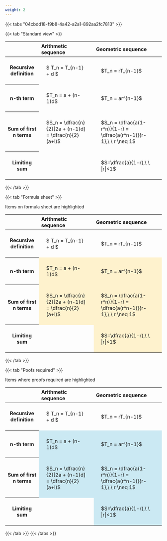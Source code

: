 ```yaml
---
weight: 2
---
```


{{< tabs "04cbdd18-f9b8-4a42-a2a1-892aa2fc7813" >}}

{{< tab "Standard view" >}}

<style type="text/css">
#T_894c2 th.col_heading {
  text-align: left;
  font-size: 1em;
}
#T_894c2 td {
  text-align: left;
  font-size: 1em;
  padding: 1.5em;
}
</style>
<table id="T_894c2">
  <thead>
    <tr>
      <th class="blank level0" >&nbsp;</th>
      <th id="T_894c2_level0_col0" class="col_heading level0 col0" >Arithmetic sequence</th>
      <th id="T_894c2_level0_col1" class="col_heading level0 col1" >Geometric sequence</th>
    </tr>
  </thead>
  <tbody>
    <tr>
      <th id="T_894c2_level0_row0" class="row_heading level0 row0" >Recursive definition</th>
      <td id="T_894c2_row0_col0" class="data row0 col0" >$ T_n = T_{n-1} + d $</td>
      <td id="T_894c2_row0_col1" class="data row0 col1" >$T_n = rT_{n-1}$</td>
    </tr>
    <tr>
      <th id="T_894c2_level0_row1" class="row_heading level0 row1" >n-th term</th>
      <td id="T_894c2_row1_col0" class="data row1 col0" >$T_n = a + (n-1)d$</td>
      <td id="T_894c2_row1_col1" class="data row1 col1" >$T_n = ar^{n-1}$</td>
    </tr>
    <tr>
      <th id="T_894c2_level0_row2" class="row_heading level0 row2" >Sum of first n terms</th>
      <td id="T_894c2_row2_col0" class="data row2 col0" >$S_n = \dfrac{n}{2}[2a + (n-1)d] = \dfrac{n}{2}(a+l)$</td>
      <td id="T_894c2_row2_col1" class="data row2 col1" >$S_n = \dfrac{a(1-r^n)}{1-r} = \dfrac{a(r^n-1)}{r-1},\ \  r \neq 1$</td>
    </tr>
    <tr>
      <th id="T_894c2_level0_row3" class="row_heading level0 row3" >Limiting sum</th>
      <td id="T_894c2_row3_col0" class="data row3 col0" ></td>
      <td id="T_894c2_row3_col1" class="data row3 col1" >$S=\dfrac{a}{1-r},\ \ |r|<1$</td>
    </tr>
  </tbody>
</table>
{{< /tab >}}

{{< tab "Formula sheet" >}}

Items on formula sheet are highlighted 
<br>
<style type="text/css">
#T_cdc0e th.col_heading {
  text-align: left;
  font-size: 1em;
}
#T_cdc0e td {
  text-align: left;
  font-size: 1em;
  padding: 1.5em;
}
#T_cdc0e_row0_col0, #T_cdc0e_row0_col1, #T_cdc0e_row3_col0 {
  background-color: rgba(0,0,0,0);
}
#T_cdc0e_row1_col0, #T_cdc0e_row1_col1, #T_cdc0e_row2_col0, #T_cdc0e_row2_col1, #T_cdc0e_row3_col1 {
  background-color: rgba(255,194,10, 0.2);
}
</style>
<table id="T_cdc0e">
  <thead>
    <tr>
      <th class="blank level0" >&nbsp;</th>
      <th id="T_cdc0e_level0_col0" class="col_heading level0 col0" >Arithmetic sequence</th>
      <th id="T_cdc0e_level0_col1" class="col_heading level0 col1" >Geometric sequence</th>
    </tr>
  </thead>
  <tbody>
    <tr>
      <th id="T_cdc0e_level0_row0" class="row_heading level0 row0" >Recursive definition</th>
      <td id="T_cdc0e_row0_col0" class="data row0 col0" >$ T_n = T_{n-1} + d $</td>
      <td id="T_cdc0e_row0_col1" class="data row0 col1" >$T_n = rT_{n-1}$</td>
    </tr>
    <tr>
      <th id="T_cdc0e_level0_row1" class="row_heading level0 row1" >n-th term</th>
      <td id="T_cdc0e_row1_col0" class="data row1 col0" >$T_n = a + (n-1)d$</td>
      <td id="T_cdc0e_row1_col1" class="data row1 col1" >$T_n = ar^{n-1}$</td>
    </tr>
    <tr>
      <th id="T_cdc0e_level0_row2" class="row_heading level0 row2" >Sum of first n terms</th>
      <td id="T_cdc0e_row2_col0" class="data row2 col0" >$S_n = \dfrac{n}{2}[2a + (n-1)d] = \dfrac{n}{2}(a+l)$</td>
      <td id="T_cdc0e_row2_col1" class="data row2 col1" >$S_n = \dfrac{a(1-r^n)}{1-r} = \dfrac{a(r^n-1)}{r-1},\ \  r \neq 1$</td>
    </tr>
    <tr>
      <th id="T_cdc0e_level0_row3" class="row_heading level0 row3" >Limiting sum</th>
      <td id="T_cdc0e_row3_col0" class="data row3 col0" ></td>
      <td id="T_cdc0e_row3_col1" class="data row3 col1" >$S=\dfrac{a}{1-r},\ \ |r|<1$</td>
    </tr>
  </tbody>
</table>
{{< /tab >}}

{{< tab "Poofs required" >}}

Items where proofs required are highlighted 
<br>
<style type="text/css">
#T_aead8 th.col_heading {
  text-align: left;
  font-size: 1em;
}
#T_aead8 td {
  text-align: left;
  font-size: 1em;
  padding: 1.5em;
}
#T_aead8_row0_col0, #T_aead8_row0_col1, #T_aead8_row3_col0 {
  background-color: rgba(0,0,0,0);
}
#T_aead8_row1_col0, #T_aead8_row1_col1, #T_aead8_row2_col0, #T_aead8_row2_col1, #T_aead8_row3_col1 {
  background-color: rgba(0,150,200, 0.2);
}
</style>
<table id="T_aead8">
  <thead>
    <tr>
      <th class="blank level0" >&nbsp;</th>
      <th id="T_aead8_level0_col0" class="col_heading level0 col0" >Arithmetic sequence</th>
      <th id="T_aead8_level0_col1" class="col_heading level0 col1" >Geometric sequence</th>
    </tr>
  </thead>
  <tbody>
    <tr>
      <th id="T_aead8_level0_row0" class="row_heading level0 row0" >Recursive definition</th>
      <td id="T_aead8_row0_col0" class="data row0 col0" >$ T_n = T_{n-1} + d $</td>
      <td id="T_aead8_row0_col1" class="data row0 col1" >$T_n = rT_{n-1}$</td>
    </tr>
    <tr>
      <th id="T_aead8_level0_row1" class="row_heading level0 row1" >n-th term</th>
      <td id="T_aead8_row1_col0" class="data row1 col0" >$T_n = a + (n-1)d$</td>
      <td id="T_aead8_row1_col1" class="data row1 col1" >$T_n = ar^{n-1}$</td>
    </tr>
    <tr>
      <th id="T_aead8_level0_row2" class="row_heading level0 row2" >Sum of first n terms</th>
      <td id="T_aead8_row2_col0" class="data row2 col0" >$S_n = \dfrac{n}{2}[2a + (n-1)d] = \dfrac{n}{2}(a+l)$</td>
      <td id="T_aead8_row2_col1" class="data row2 col1" >$S_n = \dfrac{a(1-r^n)}{1-r} = \dfrac{a(r^n-1)}{r-1},\ \  r \neq 1$</td>
    </tr>
    <tr>
      <th id="T_aead8_level0_row3" class="row_heading level0 row3" >Limiting sum</th>
      <td id="T_aead8_row3_col0" class="data row3 col0" ></td>
      <td id="T_aead8_row3_col1" class="data row3 col1" >$S=\dfrac{a}{1-r},\ \ |r|<1$</td>
    </tr>
  </tbody>
</table>
{{< /tab >}}
{{< /tabs >}}